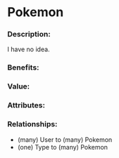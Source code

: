 # Pokemon

### Description:

I have no idea.

### Benefits:

### Value:

### Attributes:

### Relationships:

* (many) User to (many) Pokemon
* (one) Type to (many) Pokemon

